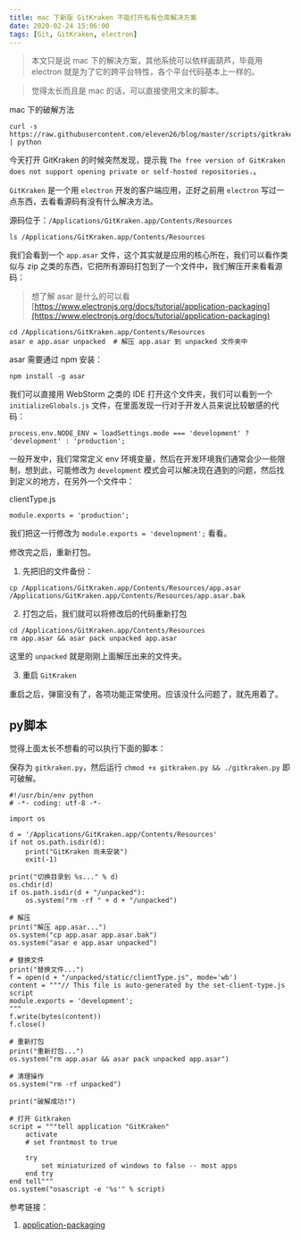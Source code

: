 ```yaml
---
title: mac 下新版 GitKraken 不能打开私有仓库解决方案
date: 2020-02-24 15:06:00
tags: [Git, GitKraken, electron]
---
```


> 本文只是说 mac 下的解决方案，其他系统可以依样画葫芦，毕竟用 electron 就是为了它的跨平台特性，各个平台代码基本上一样的。

> 觉得太长而且是 mac 的话，可以直接使用文末的脚本。

mac 下的破解方法

```
curl -s https://raw.githubusercontent.com/eleven26/blog/master/scripts/gitkraken.y | python
```

今天打开 GitKraken 的时候突然发现，提示我 `The free version of GitKraken does not support opening private or self-hosted repositories.`。

`GitKraken` 是一个用 `electron` 开发的客户端应用，正好之前用 `electron` 写过一点东西，去看看源码有没有什么解决方法。

源码位于：`/Applications/GitKraken.app/Contents/Resources`

```
ls /Applications/GitKraken.app/Contents/Resources
```

我们会看到一个 `app.asar` 文件，这个其实就是应用的核心所在，我们可以看作类似与 zip 之类的东西，它把所有源码打包到了一个文件中，我们解压开来看看源码：

> 想了解 asar 是什么的可以看 [https://www.electronjs.org/docs/tutorial/application-packaging](https://www.electronjs.org/docs/tutorial/application-packaging)

```
cd /Applications/GitKraken.app/Contents/Resources
asar e app.asar unpacked  # 解压 app.asar 到 unpacked 文件夹中
```

asar 需要通过 npm 安装：

```
npm install -g asar
```

我们可以直接用 WebStorm 之类的 IDE 打开这个文件夹，我们可以看到一个 `initializeGlobals.js` 文件，在里面发现一行对于开发人员来说比较敏感的代码：

```
process.env.NODE_ENV = loadSettings.mode === 'development' ? 'development' : 'production';
```

一般开发中，我们常常定义 env 环境变量，然后在开发环境我们通常会少一些限制，想到此，可能修改为 `development` 模式会可以解决现在遇到的问题，然后找到定义的地方，在另外一个文件中：

clientType.js

```
module.exports = 'production';
```

我们把这一行修改为 `module.exports = 'development';` 看看。

修改完之后，重新打包。

1. 先把旧的文件备份：

```
cp /Applications/GitKraken.app/Contents/Resources/app.asar /Applications/GitKraken.app/Contents/Resources/app.asar.bak
```

2. 打包之后，我们就可以将修改后的代码重新打包

```
cd /Applications/GitKraken.app/Contents/Resources
rm app.asar && asar pack unpacked app.asar
```

这里的 `unpacked` 就是刚刚上面解压出来的文件夹。

3. 重启 `GitKraken`

重启之后，弹窗没有了，各项功能正常使用。应该没什么问题了，就先用着了。


## py脚本

觉得上面太长不想看的可以执行下面的脚本：

保存为 `gitkraken.py`，然后运行 `chmod +x gitkraken.py && ./gitkraken.py` 即可破解。

```
#!/usr/bin/env python
# -*- coding: utf-8 -*-

import os

d = '/Applications/GitKraken.app/Contents/Resources'
if not os.path.isdir(d):
    print("GitKraken 尚未安装")
    exit(-1)

print("切换目录到 %s..." % d)
os.chdir(d)
if os.path.isdir(d + "/unpacked"):
    os.system("rm -rf " + d + "/unpacked")

# 解压
print("解压 app.asar...")
os.system("cp app.asar app.asar.bak")
os.system("asar e app.asar unpacked")

# 替换文件
print("替换文件...")
f = open(d + "/unpacked/static/clientType.js", mode='wb')
content = """// This file is auto-generated by the set-client-type.js script
module.exports = 'development';
"""
f.write(bytes(content))
f.close()

# 重新打包
print("重新打包...")
os.system("rm app.asar && asar pack unpacked app.asar")

# 清理操作
os.system("rm -rf unpacked")

print("破解成功!")

# 打开 Gitkraken
script = """tell application "GitKraken"
    activate
    # set frontmost to true

    try
        set miniaturized of windows to false -- most apps
    end try
end tell"""
os.system("osascript -e '%s'" % script)
```


参考链接：

1. [application-packaging](https://www.electronjs.org/docs/tutorial/application-packaging)
